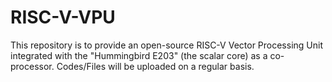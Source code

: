 # RISC-V-VPU
This repository is to provide an open-source RISC-V Vector Processing Unit integrated with the "Hummingbird E203" (the scalar core) as a co-processor.
Codes/Files will be uploaded on a regular basis.

